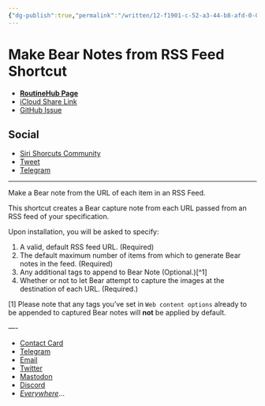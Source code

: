 ```yaml
---
{"dg-publish":true,"permalink":"/written/12-f1901-c-52-a3-44-b8-afd-0-072660-d36-b71/","dgHomeLink":true,"dgPassFrontmatter":false}
---
```


# Make Bear Notes from RSS Feed Shortcut

- [**RoutineHub Page**](https://routinehub.co/shortcut/11089/)
- [iCloud Share Link](https://www.icloud.com/shortcuts/4f682bdbf44b494b978571ac9912a5ae)
- [GitHub Issue](https://github.com/extratone/i/issues/150)

## Social
- [Siri Shorcuts Community](https://twitter.com/neoyokel/status/1493351068314615809)
- [Tweet](https://twitter.com/NeoYokel/status/1493350945375277059)
- [Telegram](https://t.me/extratone/10260)

---

Make a Bear note from the URL of each item in an RSS Feed.

This shortcut creates a Bear capture note from each URL passed from an RSS feed of your specification.

Upon installation, you will be asked to specify:
1. A valid, default RSS feed URL. (Required)
2. The default maximum number of items from which to generate Bear notes in the feed. (Required)
3. Any additional tags to append to Bear Note (Optional.)[^1]
4. Whether or not to let Bear attempt to capture the images at the destination of each URL. (Required.)

[1] Please note that any tags you’ve set in `Web content options` already to be appended to captured Bear notes will **not** be applied by default.

—-
- [Contact Card](https://davidblue.wtf/db.vcf)
- [Telegram](https://t.me/extratone)
- [Email](mailto:davidblue@extratone.com) 
- [Twitter](https://twitter.com/NeoYokel)
- [Mastodon](https://mastodon.social/@DavidBlue)
- [Discord](https://discord.gg/0b9KQUKP858b0iZF)
- [*Everywhere*](https://raindrop.io/davidblue/social-directory-21059174)...